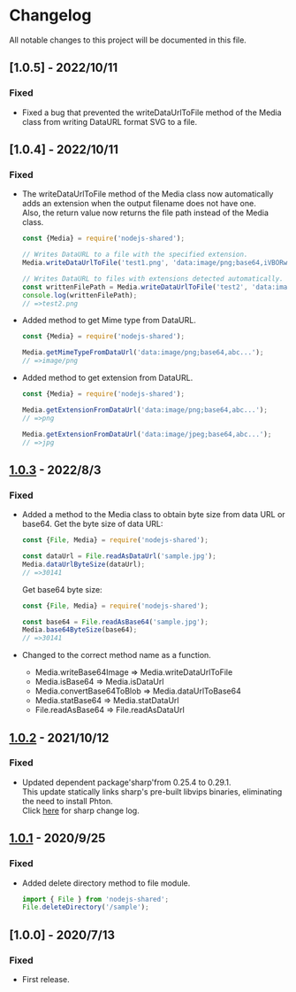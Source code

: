 # Changelog
All notable changes to this project will be documented in this file.

## [1.0.5] - 2022/10/11
### Fixed
- Fixed a bug that prevented the writeDataUrlToFile method of the Media class from writing DataURL format SVG to a file.

## [1.0.4] - 2022/10/11
### Fixed
- The writeDataUrlToFile method of the Media class now automatically adds an extension when the output filename does not have one.  
    Also, the return value now returns the file path instead of the Media class.  
    ```js
    const {Media} = require('nodejs-shared');

    // Writes DataURL to a file with the specified extension.
    Media.writeDataUrlToFile('test1.png', 'data:image/png;base64,iVBORw0KGgoAAAANSUhEUgAAAAEAAAABCAYAAAAfFcSJAAAAAXNSR0IArs4c6QAAAA1JREFUGFdjYGBg+A8AAQQBAHAgZQsAAAAASUVORK5CYII=');

    // Writes DataURL to files with extensions detected automatically.
    const writtenFilePath = Media.writeDataUrlToFile('test2', 'data:image/png;base64,iVBORw0KGgoAAAANSUhEUgAAAAEAAAABCAYAAAAfFcSJAAAAAXNSR0IArs4c6QAAAA1JREFUGFdjYGBg+A8AAQQBAHAgZQsAAAAASUVORK5CYII=');
    console.log(writtenFilePath);
    // =>test2.png
    ```

- Added method to get Mime type from DataURL.
    ```js
    const {Media} = require('nodejs-shared');

    Media.getMimeTypeFromDataUrl('data:image/png;base64,abc...');
    // =>image/png
    ```
- Added method to get extension from DataURL.
    ```js
    const {Media} = require('nodejs-shared');

    Media.getExtensionFromDataUrl('data:image/png;base64,abc...');
    // =>png

    Media.getExtensionFromDataUrl('data:image/jpeg;base64,abc...');
    // =>jpg
    ```

## [1.0.3] - 2022/8/3
### Fixed
- Added a method to the Media class to obtain byte size from data URL or base64.
    Get the byte size of data URL:
    ```js
    const {File, Media} = require('nodejs-shared');

    const dataUrl = File.readAsDataUrl('sample.jpg');
    Media.dataUrlByteSize(dataUrl);
    // =>30141
    ```

    Get base64 byte size:
    ```js
    const {File, Media} = require('nodejs-shared');

    const base64 = File.readAsBase64('sample.jpg');
    Media.base64ByteSize(base64);
    // =>30141
    ```
- Changed to the correct method name as a function.  
    * Media.writeBase64Image => Media.writeDataUrlToFile
    * Media.isBase64 => Media.isDataUrl
    * Media.convertBase64ToBlob => Media.dataUrlToBase64
    * Media.statBase64 => Media.statDataUrl
    * File.readAsBase64 => File.readAsDataUrl

## [1.0.2] - 2021/10/12
### Fixed
- Updated dependent package'sharp'from 0.25.4 to 0.29.1.  
    This update statically links sharp's pre-built libvips binaries, eliminating the need to install Phton.  
    Click [here](https://sharp.pixelplumbing.com/changelog) for sharp change log.

## [1.0.1] - 2020/9/25
### Fixed
- Added delete directory method to file module.
    ```js
    import { File } from 'nodejs-shared';
    File.deleteDirectory('/sample');
    ````

## [1.0.0] - 2020/7/13
### Fixed
- First release.

[1.0.1]: https://github.com/takuya-motoshima/nodejs-shared/compare/v1.0.0...v1.0.1
[1.0.2]: https://github.com/takuya-motoshima/nodejs-shared/compare/v1.0.1...v1.0.2
[1.0.3]: https://github.com/takuya-motoshima/nodejs-shared/compare/v1.0.2...v1.0.3